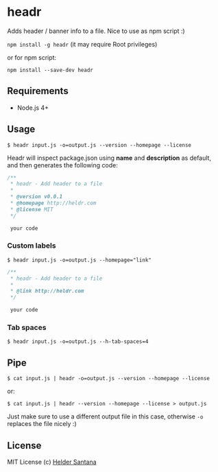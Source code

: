 # headr
Adds header / banner info to a file. Nice to use as npm script :)

`npm install -g headr` (it may require Root privileges)

or for npm script:

`npm install --save-dev headr`


## Requirements

- Node.js 4+

## Usage
```CLI
$ headr input.js -o=output.js --version --homepage --license
```

Headr will inspect package.json using **name** and **description** as default, and then generates the following code:

```js
/**
 * headr - Add header to a file
 *
 * @version v0.0.1
 * @homepage http://heldr.com
 * @license MIT
 */

 your code
```

### Custom labels
```CLI
$ headr input.js -o=output.js --homepage="link"
```

```js
/**
 * headr - Add header to a file
 *
 * @link http://heldr.com
 */

 your code
```

### Tab spaces
```CLI
$ headr input.js -o=output.js --h-tab-spaces=4
```

## Pipe

```CLI
$ cat input.js | headr -o=output.js --version --homepage --license
```

or:

```CLI
$ cat input.js | headr --version --homepage --license > output.js
```
Just make sure to use a different output file in this case, otherwise `-o` replaces the file nicely :)

## License

MIT License
(c) [Helder Santana](http://heldr.com)

